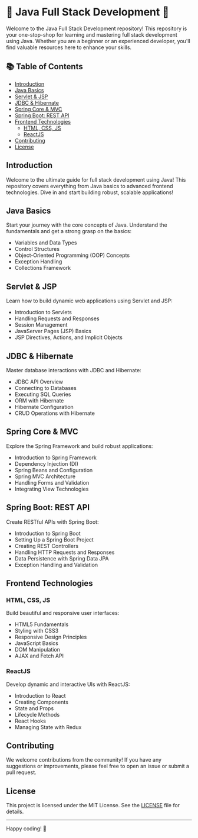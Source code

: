 # 🌟 Java Full Stack Development 🌟

Welcome to the Java Full Stack Development repository! This repository is your one-stop-shop for learning and mastering full stack development using Java. Whether you are a beginner or an experienced developer, you'll find valuable resources here to enhance your skills.

## 📚 Table of Contents

- [Introduction](#introduction)
- [Java Basics](#java-basics)
- [Servlet & JSP](#servlet--jsp)
- [JDBC & Hibernate](#jdbc--hibernate)
- [Spring Core & MVC](#spring-core--mvc)
- [Spring Boot: REST API](#spring-boot-rest-api)
- [Frontend Technologies](#frontend-technologies)
  - [HTML, CSS, JS](#html-css-js)
  - [ReactJS](#reactjs)
- [Contributing](#contributing)
- [License](#license)

## Introduction

Welcome to the ultimate guide for full stack development using Java! This repository covers everything from Java basics to advanced frontend technologies. Dive in and start building robust, scalable applications!

## Java Basics

Start your journey with the core concepts of Java. Understand the fundamentals and get a strong grasp on the basics:

- Variables and Data Types
- Control Structures
- Object-Oriented Programming (OOP) Concepts
- Exception Handling
- Collections Framework

## Servlet & JSP

Learn how to build dynamic web applications using Servlet and JSP:

- Introduction to Servlets
- Handling Requests and Responses
- Session Management
- JavaServer Pages (JSP) Basics
- JSP Directives, Actions, and Implicit Objects

## JDBC & Hibernate

Master database interactions with JDBC and Hibernate:

- JDBC API Overview
- Connecting to Databases
- Executing SQL Queries
- ORM with Hibernate
- Hibernate Configuration
- CRUD Operations with Hibernate

## Spring Core & MVC

Explore the Spring Framework and build robust applications:

- Introduction to Spring Framework
- Dependency Injection (DI)
- Spring Beans and Configuration
- Spring MVC Architecture
- Handling Forms and Validation
- Integrating View Technologies

## Spring Boot: REST API

Create RESTful APIs with Spring Boot:

- Introduction to Spring Boot
- Setting Up a Spring Boot Project
- Creating REST Controllers
- Handling HTTP Requests and Responses
- Data Persistence with Spring Data JPA
- Exception Handling and Validation

## Frontend Technologies

### HTML, CSS, JS

Build beautiful and responsive user interfaces:

- HTML5 Fundamentals
- Styling with CSS3
- Responsive Design Principles
- JavaScript Basics
- DOM Manipulation
- AJAX and Fetch API

### ReactJS

Develop dynamic and interactive UIs with ReactJS:

- Introduction to React
- Creating Components
- State and Props
- Lifecycle Methods
- React Hooks
- Managing State with Redux

## Contributing

We welcome contributions from the community! If you have any suggestions or improvements, please feel free to open an issue or submit a pull request.

## License

This project is licensed under the MIT License. See the [LICENSE](LICENSE) file for details.

---

Happy coding! 🚀

